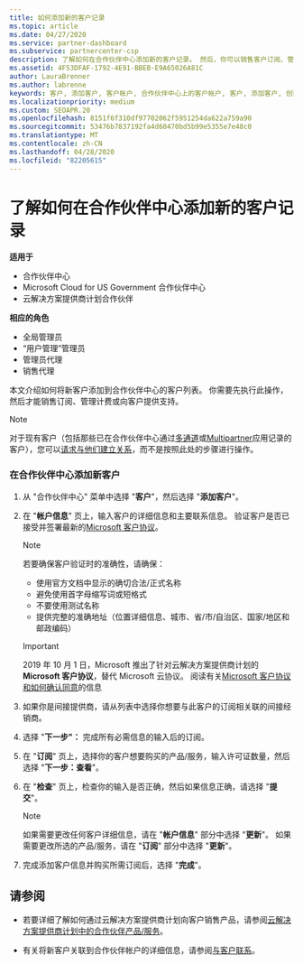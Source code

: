 ```yaml
---
title: 如何添加新的客户记录
ms.topic: article
ms.date: 04/27/2020
ms.service: partner-dashboard
ms.subservice: partnercenter-csp
description: 了解如何在合作伙伴中心添加新的客户记录。 然后，你可以销售客户订阅、管理计费或提供客户支持。
ms.assetid: 4F53DFAF-1792-4E91-BBEB-E9A65026A81C
author: LauraBrenner
ms.author: labrenne
keywords: 客户, 添加客户, 客户帐户, 合作伙伴中心上的客户帐户, 客户, 添加客户, 创建客户帐户
ms.localizationpriority: medium
ms.custom: SEOAPR.20
ms.openlocfilehash: 8151f6f310df97702062f5951254da622a759a90
ms.sourcegitcommit: 53476b7837192fa4d60470bd5b99e5355e7e48c0
ms.translationtype: MT
ms.contentlocale: zh-CN
ms.lasthandoff: 04/28/2020
ms.locfileid: "82205615"
---
```

# <a name="learn-about-adding-a-new-customer-record-in-partner-center"></a>了解如何在合作伙伴中心添加新的客户记录

**适用于**

- 合作伙伴中心
- Microsoft Cloud for US Government 合作伙伴中心
- 云解决方案提供商计划合作伙伴

**相应的角色**

- 全局管理员
- “用户管理”管理员
- 管理员代理
- 销售代理

本文介绍如何将新客户添加到合作伙伴中心的客户列表。 你需要先执行此操作，然后才能销售订阅、管理计费或向客户提供支持。

>[!NOTE]
>对于现有客户（包括那些已在合作伙伴中心通过[多通道](multichannel.md)或[Multipartner](multipartner.md)应用记录的客户），您可以[请求与他们建立关系](request-a-relationship-with-a-customer.md)，而不是按照此处的步骤进行操作。

### <a name="to-add-a-new-customer-in-partner-center"></a>在合作伙伴中心添加新客户

1. 从 "合作伙伴中心" 菜单中选择 "**客户**"，然后选择 "**添加客户**"。

2. 在 "**帐户信息**" 页上，输入客户的详细信息和主要联系信息。 验证客户是否已接受并签署最新的[Microsoft 客户协议](agreements.md)。

   >[!NOTE]
   >
   >若要确保客户验证时的准确性，请确保：
   >- 使用官方文档中显示的确切合法/正式名称
   >- 避免使用首字母缩写词或短格式
   >- 不要使用测试名称
   >- 提供完整的准确地址（位置详细信息、城市、省/市/自治区、国家/地区和邮政编码）

   >[!IMPORTANT] 
   > 2019 年 10 月 1 日，Microsoft 推出了针对云解决方案提供商计划的 **Microsoft 客户协议**，替代 Microsoft 云协议。 阅读有关[Microsoft 客户协议和如何确认同意](confirm-customer-agreement.md)的信息
  
3. 如果你是间接提供商，请从列表中选择你想要与此客户的订阅相关联的间接经销商。

4. 选择 "**下一步"：** 完成所有必需信息的输入后的订阅。

5. 在 "**订阅**" 页上，选择你的客户想要购买的产品/服务，输入许可证数量，然后选择 "**下一步：查看**"。

6. 在 "**检查**" 页上，检查你的输入是否正确，然后如果信息正确，请选择 "**提交**"。

   >[!NOTE]
   >如果需要更改任何客户详细信息，请在 "**帐户信息**" 部分中选择 "**更新**"。 如果需要更改所选的产品/服务，请在 "**订阅**" 部分中选择 "**更新**"。

7. 完成添加客户信息并购买所需订阅后，选择 "**完成**"。

## <a name="see-also"></a>请参阅

- 若要详细了解如何通过云解决方案提供商计划向客户销售产品，请参阅[云解决方案提供商计划中的合作伙伴产品/服务](csp-offers.md)。

- 有关将新客户关联到合作伙伴帐户的详细信息，请参阅[与客户联系](customer-accounts.md)。
